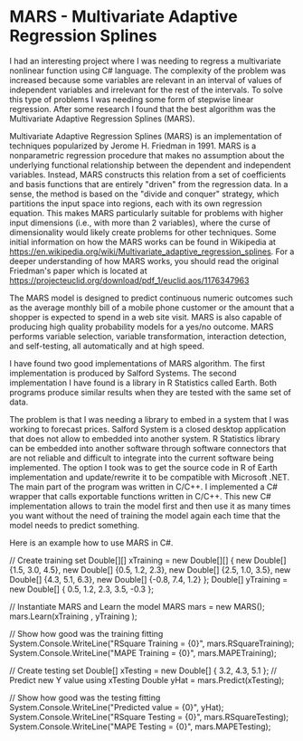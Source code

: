 # MARS - Multivariate Adaptive Regression Splines

I had an interesting project where I was needing to regress a multivariate nonlinear function using C# language. The complexity of the problem was increased because some variables are relevant in an interval of values of independent variables and irrelevant for the rest of the intervals. To solve this type of problems I was needing some form of stepwise linear regression. After some research I found that the best algorithm was the Multivariate Adaptive Regression Splines (MARS).

Multivariate Adaptive Regression Splines (MARS) is an implementation of techniques popularized by Jerome H. Friedman in 1991. MARS is a nonparametric regression procedure that makes no assumption about the underlying functional relationship between the dependent and independent variables. Instead, MARS constructs this relation from a set of coefficients and basis functions that are entirely "driven" from the regression data. In a sense, the method is based on the "divide and conquer" strategy, which partitions the input space into regions, each with its own regression equation. This makes MARS particularly suitable for problems with higher input dimensions (i.e., with more than 2 variables), where the curse of dimensionality would likely create problems for other techniques. Some initial information on how the MARS works can be found in Wikipedia at <u>https://en.wikipedia.org/wiki/Multivariate_adaptive_regression_splines</u>. For a deeper understanding of how MARS works, you should read the original Friedman's paper which is located at <u>https://projecteuclid.org/download/pdf_1/euclid.aos/1176347963</u>

The MARS model is designed to predict continuous numeric outcomes such as the average monthly bill of a mobile phone customer or the amount that a shopper is expected to spend in a web site visit. MARS is also capable of producing high quality probability models for a yes/no outcome. MARS performs variable selection, variable transformation, interaction detection, and self-testing, all automatically and at high speed.

I have found two good implementations of MARS algorithm. The first implementation is produced by Salford Systems. The second implementation I have found is a library in R Statistics called Earth. Both programs produce similar results when they are tested with the same set of data.

The problem is that I was needing a library to embed in a system that I was working to forecast prices. Salford System is a closed desktop application that does not allow to embedded into another system. R Statistics library can be embedded into another software through software connectors that are not reliable and difficult to integrate into the current software being implemented. The option I took was to get the source code in R of Earth implementation and update/rewrite it to be compatible with Microsoft .NET. The main part of the program was written in C/C++. I implemented a C# wrapper that calls exportable functions written in C/C++. This new C# implementation allows to train the model first and then use it as many times you want without the need of training the model again each time that the model needs to predict something.

Here is an example how to use MARS in C#.

// Create training set
Double[][] xTraining = new Double[][] {
   new Double[] {1.5, 3.0, 4.5},
   new Double[] {0.5, 1.2, 2.3},
   new Double[] {2.5, 1.0, 3.5},
   new Double[] {4.3, 5.1, 6.3},
   new Double[] {-0.8, 7.4, 1.2}
};
Double[] yTraining = new Double[] {
   0.5, 1.2, 2.3, 3.5, -0.3
};

// Instantiate MARS and Learn the model
MARS mars = new MARS();
mars.Learn(xTraining , yTraining );

// Show how good was the training fitting
System.Console.WriteLine("RSquare Training = {0}", mars.RSquareTraining);
System.Console.WriteLine("MAPE Training = {0}", mars.MAPETraining);

// Create testing set
Double[] xTesting = new Double[] {
   3.2, 4.3, 5.1
};
// Predict new Y value using xTesting
Double yHat = mars.Predict(xTesting);

// Show how good was the testing fitting
System.Console.WriteLine("Predicted value = {0}", yHat);
System.Console.WriteLine("RSquare Testing = {0}", mars.RSquareTesting);
System.Console.WriteLine("MAPE Testing    = {0}", mars.MAPETesting);



